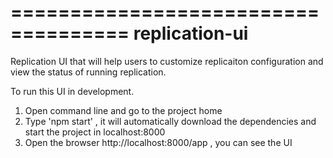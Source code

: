====================================
   replication-ui  
====================================

Replication UI that will help users to customize replicaiton configuration and view the status of running replication.


To run this UI in development.

1. Open command line and go to the project home
2. Type 'npm start' , it will automatically download the dependencies and start the project in localhost:8000
3. Open the browser http://localhost:8000/app  , you can see the UI
